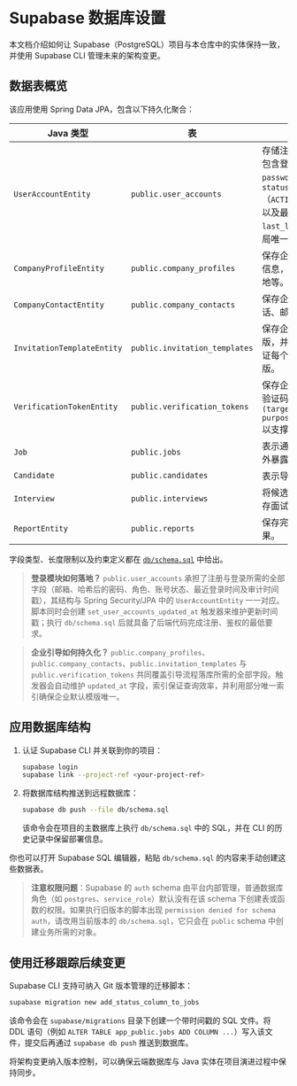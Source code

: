 # Supabase 数据库设置

本文档介绍如何让 Supabase（PostgreSQL）项目与本仓库中的实体保持一致，并使用 Supabase CLI 管理未来的架构变更。

## 数据表概览

该应用使用 Spring Data JPA，包含以下持久化聚合：

| Java 类型 | 表 | 作用 |
|-----------|----|------|
| `UserAccountEntity` | `public.user_accounts` | 存储注册的登录账号。字段包含登录邮箱 `email`、`password_hash`、`role`、`status`（`ACTIVE/PENDING/LOCKED`）以及最近登录时间 `last_login_at`，邮箱字段全局唯一。 |
| `CompanyProfileEntity` | `public.company_profiles` | 保存企业引导完成后的主体信息，包括企业规模、所在地等。 |
| `CompanyContactEntity` | `public.company_contacts` | 保存企业 HR 联系人及其电话、邮箱等信息。 |
| `InvitationTemplateEntity` | `public.invitation_templates` | 保存企业配置的邀约邮件模版，并通过部分唯一索引保证每个企业只有一个默认模版。 |
| `VerificationTokenEntity` | `public.verification_tokens` | 保存企业引导流程中发送的验证码，索引覆盖 `(target_user_id, purpose, code, consumed)` 以支撑查询。 |
| `Job` | `public.jobs` | 表示通过 gRPC job 服务对外暴露的职位信息。 |
| `Candidate` | `public.candidates` | 表示导入系统的候选人。 |
| `Interview` | `public.interviews` | 将候选人与职位关联，并保存面试的排期状态。 |
| `ReportEntity` | `public.reports` | 保存完成面试后的 AI 评估结果。 |

字段类型、长度限制以及约束定义都在 [`db/schema.sql`](../db/schema.sql) 中给出。

> **登录模块如何落地？** `public.user_accounts` 承担了注册与登录所需的全部字段（邮箱、哈希后的密码、角色、账号状态、最近登录时间及审计时间戳），其结构与 Spring Security/JPA 中的 `UserAccountEntity` 一一对应。脚本同时会创建 `set_user_accounts_updated_at` 触发器来维护更新时间戳；执行 `db/schema.sql` 后就具备了后端代码完成注册、鉴权的最低要求。

> **企业引导如何持久化？** `public.company_profiles`、`public.company_contacts`、`public.invitation_templates` 与 `public.verification_tokens` 共同覆盖引导流程落库所需的全部字段。触发器会自动维护 `updated_at` 字段，索引保证查询效率，并利用部分唯一索引确保企业默认模版唯一。

## 应用数据库结构

1. 认证 Supabase CLI 并关联到你的项目：
   ```bash
   supabase login
   supabase link --project-ref <your-project-ref>
   ```
2. 将数据库结构推送到远程数据库：
   ```bash
   supabase db push --file db/schema.sql
   ```
   该命令会在项目的主数据库上执行 `db/schema.sql` 中的 SQL，并在 CLI 的历史记录中保留部署信息。

你也可以打开 Supabase SQL 编辑器，粘贴 `db/schema.sql` 的内容来手动创建这些数据表。

> **注意权限问题**：Supabase 的 `auth` schema 由平台内部管理，普通数据库角色（如 `postgres`、`service_role`）默认没有在该 schema 下创建表或函数的权限。如果执行旧版本的脚本出现 `permission denied for schema auth`，请改用当前版本的 `db/schema.sql`，它只会在 `public` schema 中创建业务所需的对象。

## 使用迁移跟踪后续变更

Supabase CLI 支持可纳入 Git 版本管理的迁移脚本：

```bash
supabase migration new add_status_column_to_jobs
```

该命令会在 `supabase/migrations` 目录下创建一个带时间戳的 SQL 文件。将 DDL 语句（例如 `ALTER TABLE app_public.jobs ADD COLUMN ...`）写入该文件，提交后再通过 `supabase db push` 推送到数据库。

将架构变更纳入版本控制，可以确保云端数据库与 Java 实体在项目演进过程中保持同步。
